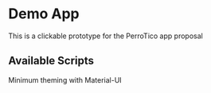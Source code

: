 # Demo App

This is a clickable prototype for the PerroTico app proposal
## Available Scripts

Minimum theming with Material-UI
